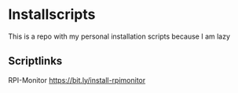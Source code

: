 # Installscripts
This is a repo with my personal installation scripts because I am lazy
## Scriptlinks
RPI-Monitor https://bit.ly/install-rpimonitor
